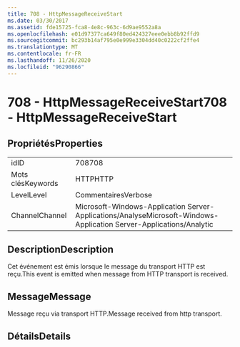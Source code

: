 ```yaml
---
title: 708 - HttpMessageReceiveStart
ms.date: 03/30/2017
ms.assetid: fde15725-fca8-4e8c-963c-6d9ae9552a8a
ms.openlocfilehash: e01d97377ca649f80ed424327eee0ebb8b92ffd9
ms.sourcegitcommit: bc293b14af795e0e999e3304dd40c0222cf2ffe4
ms.translationtype: MT
ms.contentlocale: fr-FR
ms.lasthandoff: 11/26/2020
ms.locfileid: "96290866"
---
```

# <a name="708---httpmessagereceivestart"></a><span data-ttu-id="58c43-102">708 - HttpMessageReceiveStart</span><span class="sxs-lookup"><span data-stu-id="58c43-102">708 - HttpMessageReceiveStart</span></span>

## <a name="properties"></a><span data-ttu-id="58c43-103">Propriétés</span><span class="sxs-lookup"><span data-stu-id="58c43-103">Properties</span></span>  
  
|||  
|-|-|  
|<span data-ttu-id="58c43-104">id</span><span class="sxs-lookup"><span data-stu-id="58c43-104">ID</span></span>|<span data-ttu-id="58c43-105">708</span><span class="sxs-lookup"><span data-stu-id="58c43-105">708</span></span>|  
|<span data-ttu-id="58c43-106">Mots clés</span><span class="sxs-lookup"><span data-stu-id="58c43-106">Keywords</span></span>|<span data-ttu-id="58c43-107">HTTP</span><span class="sxs-lookup"><span data-stu-id="58c43-107">HTTP</span></span>|  
|<span data-ttu-id="58c43-108">Level</span><span class="sxs-lookup"><span data-stu-id="58c43-108">Level</span></span>|<span data-ttu-id="58c43-109">Commentaires</span><span class="sxs-lookup"><span data-stu-id="58c43-109">Verbose</span></span>|  
|<span data-ttu-id="58c43-110">Channel</span><span class="sxs-lookup"><span data-stu-id="58c43-110">Channel</span></span>|<span data-ttu-id="58c43-111">Microsoft-Windows-Application Server-Applications/Analyse</span><span class="sxs-lookup"><span data-stu-id="58c43-111">Microsoft-Windows-Application Server-Applications/Analytic</span></span>|  
  
## <a name="description"></a><span data-ttu-id="58c43-112">Description</span><span class="sxs-lookup"><span data-stu-id="58c43-112">Description</span></span>  

 <span data-ttu-id="58c43-113">Cet événement est émis lorsque le message du transport HTTP est reçu.</span><span class="sxs-lookup"><span data-stu-id="58c43-113">This event is emitted when message from HTTP transport is received.</span></span>  
  
## <a name="message"></a><span data-ttu-id="58c43-114">Message</span><span class="sxs-lookup"><span data-stu-id="58c43-114">Message</span></span>  

 <span data-ttu-id="58c43-115">Message reçu via transport HTTP.</span><span class="sxs-lookup"><span data-stu-id="58c43-115">Message received from http transport.</span></span>  
  
## <a name="details"></a><span data-ttu-id="58c43-116">Détails</span><span class="sxs-lookup"><span data-stu-id="58c43-116">Details</span></span>
